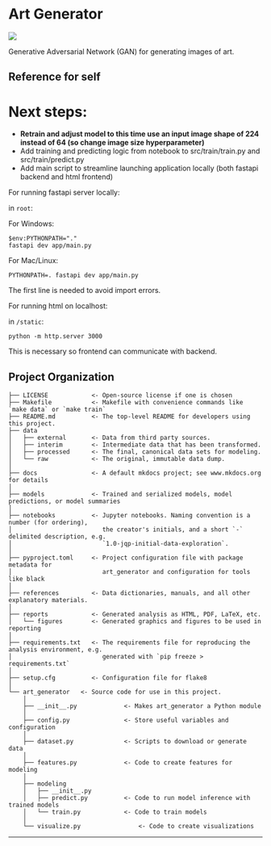 # Art Generator

<a target="_blank" href="https://cookiecutter-data-science.drivendata.org/">
    <img src="https://img.shields.io/badge/CCDS-Project%20template-328F97?logo=cookiecutter" />
</a>

Generative Adversarial Network (GAN) for generating images of art.

## Reference for self

# Next steps:
- **Retrain and adjust model to this time use an input image shape of 224 instead of 64 (so change image size hyperparameter)**
- Add training and predicting logic from notebook to src/train/train.py and src/train/predict.py
- Add main script to streamline launching application locally (both fastapi backend and html frontend)

For running fastapi server locally:

in `root`:

For Windows:
```
$env:PYTHONPATH="."
fastapi dev app/main.py
```

For Mac/Linux:
```
PYTHONPATH=. fastapi dev app/main.py
```

The first line is needed to avoid import errors.

For running html on localhost:

in `/static`:
```
python -m http.server 3000
```

This is necessary so frontend can communicate with backend. 

## Project Organization

```
├── LICENSE            <- Open-source license if one is chosen
├── Makefile           <- Makefile with convenience commands like `make data` or `make train`
├── README.md          <- The top-level README for developers using this project.
├── data
│   ├── external       <- Data from third party sources.
│   ├── interim        <- Intermediate data that has been transformed.
│   ├── processed      <- The final, canonical data sets for modeling.
│   └── raw            <- The original, immutable data dump.
│
├── docs               <- A default mkdocs project; see www.mkdocs.org for details
│
├── models             <- Trained and serialized models, model predictions, or model summaries
│
├── notebooks          <- Jupyter notebooks. Naming convention is a number (for ordering),
│                         the creator's initials, and a short `-` delimited description, e.g.
│                         `1.0-jqp-initial-data-exploration`.
│
├── pyproject.toml     <- Project configuration file with package metadata for 
│                         art_generator and configuration for tools like black
│
├── references         <- Data dictionaries, manuals, and all other explanatory materials.
│
├── reports            <- Generated analysis as HTML, PDF, LaTeX, etc.
│   └── figures        <- Generated graphics and figures to be used in reporting
│
├── requirements.txt   <- The requirements file for reproducing the analysis environment, e.g.
│                         generated with `pip freeze > requirements.txt`
│
├── setup.cfg          <- Configuration file for flake8
│
└── art_generator   <- Source code for use in this project.
    │
    ├── __init__.py             <- Makes art_generator a Python module
    │
    ├── config.py               <- Store useful variables and configuration
    │
    ├── dataset.py              <- Scripts to download or generate data
    │
    ├── features.py             <- Code to create features for modeling
    │
    ├── modeling                
    │   ├── __init__.py 
    │   ├── predict.py          <- Code to run model inference with trained models          
    │   └── train.py            <- Code to train models
    │
    └── visualize.py                <- Code to create visualizations
```

--------

